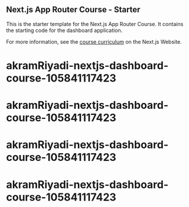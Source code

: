 ## Next.js App Router Course - Starter

This is the starter template for the Next.js App Router Course. It contains the starting code for the dashboard application.

For more information, see the [course curriculum](https://nextjs.org/learn) on the Next.js Website.
# akramRiyadi-nextjs-dashboard-course-105841117423
# akramRiyadi-nextjs-dashboard-course-105841117423
# akramRiyadi-nextjs-dashboard-course-105841117423
# akramRiyadi-nextjs-dashboard-course-105841117423
